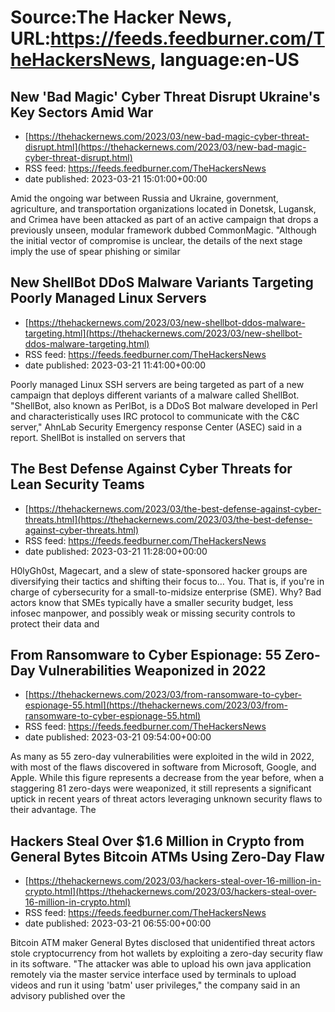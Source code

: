 # Source:The Hacker News, URL:https://feeds.feedburner.com/TheHackersNews, language:en-US

## New 'Bad Magic' Cyber Threat Disrupt Ukraine's Key Sectors Amid War
 - [https://thehackernews.com/2023/03/new-bad-magic-cyber-threat-disrupt.html](https://thehackernews.com/2023/03/new-bad-magic-cyber-threat-disrupt.html)
 - RSS feed: https://feeds.feedburner.com/TheHackersNews
 - date published: 2023-03-21 15:01:00+00:00

Amid the ongoing war between Russia and Ukraine, government, agriculture, and transportation organizations located in Donetsk, Lugansk, and Crimea have been attacked as part of an active campaign that drops a previously unseen, modular framework dubbed CommonMagic.
"Although the initial vector of compromise is unclear, the details of the next stage imply the use of spear phishing or similar

## New ShellBot DDoS Malware Variants Targeting Poorly Managed Linux Servers
 - [https://thehackernews.com/2023/03/new-shellbot-ddos-malware-targeting.html](https://thehackernews.com/2023/03/new-shellbot-ddos-malware-targeting.html)
 - RSS feed: https://feeds.feedburner.com/TheHackersNews
 - date published: 2023-03-21 11:41:00+00:00

Poorly managed Linux SSH servers are being targeted as part of a new campaign that deploys different variants of a malware called ShellBot.
"ShellBot, also known as PerlBot, is a DDoS Bot malware developed in Perl and characteristically uses IRC protocol to communicate with the C&amp;C server," AhnLab Security Emergency response Center (ASEC) said in a report.
ShellBot is installed on servers that

## The Best Defense Against Cyber Threats for Lean Security Teams
 - [https://thehackernews.com/2023/03/the-best-defense-against-cyber-threats.html](https://thehackernews.com/2023/03/the-best-defense-against-cyber-threats.html)
 - RSS feed: https://feeds.feedburner.com/TheHackersNews
 - date published: 2023-03-21 11:28:00+00:00

H0lyGh0st, Magecart, and a slew of state-sponsored hacker groups are diversifying their tactics and shifting their focus to…
You.
That is, if you're in charge of cybersecurity for a small-to-midsize enterprise (SME).
Why? Bad actors know that SMEs typically have a smaller security budget, less infosec manpower, and possibly weak or missing security controls to protect their data and

## From Ransomware to Cyber Espionage: 55 Zero-Day Vulnerabilities Weaponized in 2022
 - [https://thehackernews.com/2023/03/from-ransomware-to-cyber-espionage-55.html](https://thehackernews.com/2023/03/from-ransomware-to-cyber-espionage-55.html)
 - RSS feed: https://feeds.feedburner.com/TheHackersNews
 - date published: 2023-03-21 09:54:00+00:00

As many as 55 zero-day vulnerabilities were exploited in the wild in 2022, with most of the flaws discovered in software from Microsoft, Google, and Apple.
While this figure represents a decrease from the year before, when a staggering 81 zero-days were weaponized, it still represents a significant uptick in recent years of threat actors leveraging unknown security flaws to their advantage.
The

## Hackers Steal Over $1.6 Million in Crypto from General Bytes Bitcoin ATMs Using Zero-Day Flaw
 - [https://thehackernews.com/2023/03/hackers-steal-over-16-million-in-crypto.html](https://thehackernews.com/2023/03/hackers-steal-over-16-million-in-crypto.html)
 - RSS feed: https://feeds.feedburner.com/TheHackersNews
 - date published: 2023-03-21 06:55:00+00:00

Bitcoin ATM maker General Bytes disclosed that unidentified threat actors stole cryptocurrency from hot wallets by exploiting a zero-day security flaw in its software.
"The attacker was able to upload his own java application remotely via the master service interface used by terminals to upload videos and run it using 'batm' user privileges," the company said in an advisory published over the

